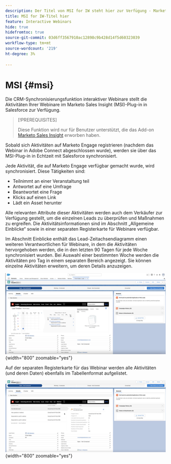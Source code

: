 ```yaml
---
description: Der Titel von MSI for IW steht hier zur Verfügung - Marketo-Dokumente - Produktdokumentation
title: MSI for IW-Titel hier
feature: Interactive Webinars
hide: true
hidefromtoc: true
source-git-commit: 03d6ff3567910ac12898c9b428d14f5d60323039
workflow-type: tm+mt
source-wordcount: '219'
ht-degree: 3%

---
```


# MSI {#msi}

Die CRM-Synchronisierungsfunktion interaktiver Webinare stellt die Aktivitäten Ihrer Webinare im Marketo Sales Insight (MSI)-Plug-in in Salesforce zur Verfügung.

>[!PREREQUISITES]
>
>Diese Funktion wird nur für Benutzer unterstützt, die das Add-on [Marketo Sales Insight](https://business.adobe.com/products/marketo/sales-intelligence-engagement.html) erworben haben.

Sobald sich Aktivitäten auf Marketo Engage registrieren (nachdem das Webinar in Adobe Connect abgeschlossen wurde), werden sie über das MSI-Plug-in in Echtzeit mit Salesforce synchronisiert.

Jede Aktivität, die auf Marketo Engage verfügbar gemacht wurde, wird synchronisiert. Diese Tätigkeiten sind:

* Teilnimmt an einer Veranstaltung teil
* Antwortet auf eine Umfrage
* Beantwortet eine Frage
* Klicks auf einen Link
* Lädt ein Asset herunter

Alle relevanten Attribute dieser Aktivitäten werden auch dem Verkäufer zur Verfügung gestellt, um die einzelnen Leads zu überprüfen und Maßnahmen zu ergreifen. Die Aktivitätsinformationen sind im Abschnitt „Allgemeine Einblicke“ sowie in einer separaten Registerkarte für Webinare verfügbar.

Im Abschnitt Einblicke enthält das Lead-Zeitachsendiagramm einen weiteren Verantwortlichen für Webinare, in dem die Aktivitäten hervorgehoben werden, die in den letzten 90 Tagen für jede Woche synchronisiert wurden. Bei Auswahl einer bestimmten Woche werden die Aktivitäten pro Tag in einem separaten Bereich angezeigt. Sie können einzelne Aktivitäten erweitern, um deren Details anzuzeigen.

![](assets/msi-iw-1.png){width="800" zoomable="yes"}

Auf der separaten Registerkarte für das Webinar werden alle Aktivitäten (und deren Daten) ebenfalls im Tabellenformat aufgelistet.

![](assets/msi-iw-2.png){width="800" zoomable="yes"}
